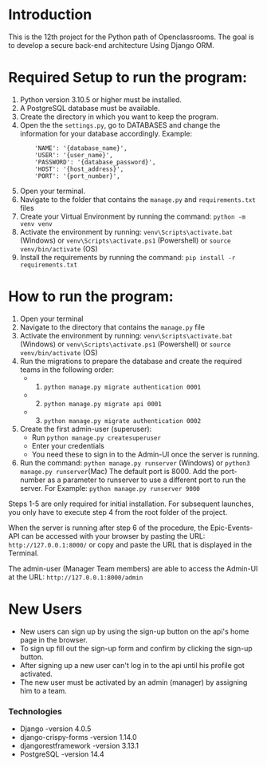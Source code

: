 # Introduction
This is the 12th project for the Python path of Openclassrooms.
The goal is to develop a secure back-end architecture Using Django ORM.

# Required Setup to run the program:

1. Python version 3.10.5 or higher must be installed.
2. A PostgreSQL database must be available.
3. Create the directory in which you want to keep the program.
4. Open the the `settings.py`, go to DATABASES and change the information for
 your database accordingly.
   Example: 
    ```
        'NAME': '{database_name}',
        'USER': '{user_name}',
        'PASSWORD': '{database_password}',
        'HOST': '{host_address}',
        'PORT': '{port_number}',
   ```
6. Open your terminal.
7. Navigate to the folder that contains the `manage.py` and `requirements.txt` files
8. Create your Virtual Environment by running the command: `python -m venv venv`
9. Activate the environment by running: 
 `venv\Scripts\activate.bat` (Windows) 
 or `venv\Scripts\activate.ps1` (Powershell)
 or `source venv/bin/activate` (OS)
10. Install the requirements by running the command: `pip install -r requirements.txt`

# How to run the program:

1. Open your terminal
2. Navigate to the directory that contains the `manage.py` file
3. Activate the environment by running: 
 `venv\Scripts\activate.bat` (Windows) 
 or `venv\Scripts\activate.ps1` (Powershell)
 or `source venv/bin/activate` (OS)
4. Run the migrations to prepare the database and create the required teams in the following order:
    -  1. `python manage.py migrate authentication 0001`
    -  2. `python manage.py migrate api 0001`
    -  3. `python manage.py migrate authentication 0002`
5. Create the first admin-user (superuser):
    - Run `python manage.py createsuperuser`
    - Enter your credentials
    - You need these to sign in to the Admin-UI once the server is running.
6. Run the command: `python manage.py runserver` (Windows) or `python3 manage.py runserver`(Mac)
The default port is 8000. Add the port-number as a parameter to runserver to use a different
port to run the server. For Example: `python manage.py runserver 9000`

Steps 1-5 are only required for initial installation. For subsequent launches,
you only have to execute step 4 from the root folder of the project.

When the server is running after step 6 of the procedure, the Epic-Events-API can be 
accessed with your browser by pasting the URL: `http://127.0.0.1:8000/` 
or copy and paste the URL that is displayed in the Terminal.

The admin-user (Manager Team members) are able to access the Admin-UI at the URL:
`http://127.0.0.1:8000/admin`

# New Users
- New users can sign up by using the sign-up button on the api's home page in the browser.
- To sign up fill out the sign-up form and confirm by clicking the sign-up button.
- After signing up a new user can't log in to the api until his profile got activated.
- The new user must be activated by an admin (manager) by assigning him to a team.


### Technologies
- Django -version 4.0.5
- django-crispy-forms -version 1.14.0
- djangorestframework -version 3.13.1
- PostgreSQL -version 14.4
